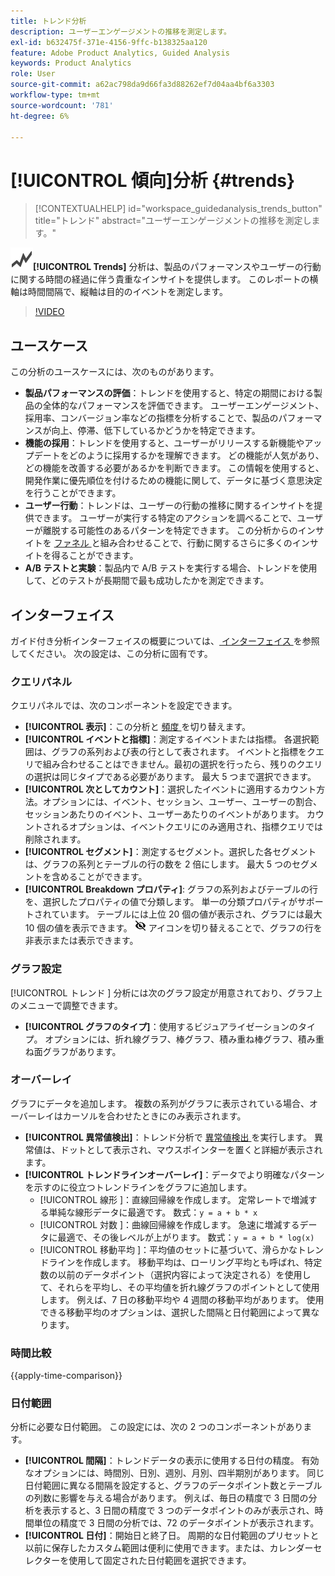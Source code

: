```yaml
---
title: トレンド分析
description: ユーザーエンゲージメントの推移を測定します。
exl-id: b632475f-371e-4156-9ffc-b138325aa120
feature: Adobe Product Analytics, Guided Analysis
keywords: Product Analytics
role: User
source-git-commit: a62ac798da9d66fa3d88262ef7d04aa4bf6a3303
workflow-type: tm+mt
source-wordcount: '781'
ht-degree: 6%

---
```


# [!UICONTROL 傾向]分析 {#trends}

<!-- markdownlint-disable MD034 -->

>[!CONTEXTUALHELP]
>id="workspace_guidedanalysis_trends_button"
>title="トレンド"
>abstract="ユーザーエンゲージメントの推移を測定します。"

<!-- markdownlint-enable MD034 -->

![GraphTrend](/help/assets/icons/GraphTrend.svg)**[!UICONTROL Trends]** 分析は、製品のパフォーマンスやユーザーの行動に関する時間の経過に伴う貴重なインサイトを提供します。 このレポートの横軸は時間間隔で、縦軸は目的のイベントを測定します。

>[!VIDEO](https://video.tv.adobe.com/v/3421666/?learn=on)

## ユースケース

この分析のユースケースには、次のものがあります。

* **製品パフォーマンスの評価**：トレンドを使用すると、特定の期間における製品の全体的なパフォーマンスを評価できます。 ユーザーエンゲージメント、採用率、コンバージョン率などの指標を分析することで、製品のパフォーマンスが向上、停滞、低下しているかどうかを特定できます。
* **機能の採用**：トレンドを使用すると、ユーザーがリリースする新機能やアップデートをどのように採用するかを理解できます。 どの機能が人気があり、どの機能を改善する必要があるかを判断できます。 この情報を使用すると、開発作業に優先順位を付けるための機能に関して、データに基づく意思決定を行うことができます。
* **ユーザー行動**：トレンドは、ユーザーの行動の推移に関するインサイトを提供できます。 ユーザーが実行する特定のアクションを調べることで、ユーザーが離脱する可能性のあるパターンを特定できます。 この分析からのインサイトを [ ファネル ](funnel.md) と組み合わせることで、行動に関するさらに多くのインサイトを得ることができます。
* **A/B テストと実験**：製品内で A/B テストを実行する場合、トレンドを使用して、どのテストが長期間で最も成功したかを測定できます。

## インターフェイス

ガイド付き分析インターフェイスの概要については、[ インターフェイス ](../overview.md#interface) を参照してください。 次の設定は、この分析に固有です。

### クエリパネル

クエリパネルでは、次のコンポーネントを設定できます。

* **[!UICONTROL 表示]**：この分析と [ 頻度 ](frequency.md) を切り替えます。
* **[!UICONTROL イベントと指標]**：測定するイベントまたは指標。 各選択範囲は、グラフの系列および表の行として表されます。 イベントと指標をクエリで組み合わせることはできません。最初の選択を行ったら、残りのクエリの選択は同じタイプである必要があります。 最大 5 つまで選択できます。
* **[!UICONTROL 次としてカウント]**：選択したイベントに適用するカウント方法。オプションには、イベント、セッション、ユーザー、ユーザーの割合、セッションあたりのイベント、ユーザーあたりのイベントがあります。 カウントされるオプションは、イベントクエリにのみ適用され、指標クエリでは削除されます。
* **[!UICONTROL セグメント]**：測定するセグメント。選択した各セグメントは、グラフの系列とテーブルの行の数を 2 倍にします。 最大 5 つのセグメントを含めることができます。
* **[!UICONTROL Breakdown プロパティ]**: グラフの系列およびテーブルの行を、選択したプロパティの値で分類します。 単一の分類プロパティがサポートされています。 テーブルには上位 20 個の値が表示され、グラフには最大 10 個の値を表示できます。 ![ 非表示アイコンを表示 ](../assets/hide-in-chart.png) アイコンを切り替えることで、グラフの行を非表示または表示できます。

### グラフ設定

[!UICONTROL  トレンド ] 分析には次のグラフ設定が用意されており、グラフ上のメニューで調整できます。

* **[!UICONTROL グラフのタイプ]**：使用するビジュアライゼーションのタイプ。 オプションには、折れ線グラフ、棒グラフ、積み重ね棒グラフ、積み重ね面グラフがあります。

### オーバーレイ

グラフにデータを追加します。 複数の系列がグラフに表示されている場合、オーバーレイはカーソルを合わせたときにのみ表示されます。

* **[!UICONTROL 異常値検出]**：トレンド分析で [ 異常値検出 ](/help/analysis-workspace/c-anomaly-detection/anomaly-detection.md) を実行します。 異常値は、ドットとして表示され、マウスポインターを置くと詳細が表示されます。
* **[!UICONTROL トレンドラインオーバーレイ]**：データでより明確なパターンを示すのに役立つトレンドラインをグラフに追加します。
   * [!UICONTROL  線形 ]：直線回帰線を作成します。 定常レートで増減する単純な線形データに最適です。 数式：`y = a + b * x`
   * [!UICONTROL  対数 ]：曲線回帰線を作成します。 急速に増減するデータに最適で、その後レベルが上がります。 数式：`y = a + b * log(x)`
   * [!UICONTROL  移動平均 ]：平均値のセットに基づいて、滑らかなトレンドラインを作成します。 移動平均は、ローリング平均とも呼ばれ、特定数の以前のデータポイント（選択内容によって決定される）を使用して、それらを平均し、その平均値を折れ線グラフのポイントとして使用します。 例えば、7 日の移動平均や 4 週間の移動平均があります。 使用できる移動平均のオプションは、選択した間隔と日付範囲によって異なります。

### 時間比較

{{apply-time-comparison}}


### 日付範囲

分析に必要な日付範囲。 この設定には、次の 2 つのコンポーネントがあります。

* **[!UICONTROL 間隔]**：トレンドデータの表示に使用する日付の精度。 有効なオプションには、時間別、日別、週別、月別、四半期別があります。 同じ日付範囲に異なる間隔を設定すると、グラフのデータポイント数とテーブルの列数に影響を与える場合があります。 例えば、毎日の精度で 3 日間の分析を表示すると、3 日間の精度で 3 つのデータポイントのみが表示され、時間単位の精度で 3 日間の分析では、72 のデータポイントが表示されます。
* **[!UICONTROL 日付]**：開始日と終了日。 周期的な日付範囲のプリセットと以前に保存したカスタム範囲は便利に使用できます。または、カレンダーセレクターを使用して固定された日付範囲を選択できます。


<!--

## Example

See below for an example of the analysis.

![Trends compare](../assets/trends-compare.png)

-->